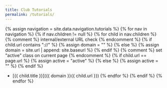 ```yaml
---
title: Club Tutorials
permalink: /tutorials/
---
```


{% assign navigation = site.data.navigation.tutorials %}
{% for nav in navigation %}
  {% if nav.children != null %}
    {% for child in nav.children %}
      {% comment %} internal/external URL check {% endcomment %}
      {% if child.url contains "://" %}
        {% assign domain = "" %}
      {% else %}
        {% assign domain = site.url | append: site.baseurl %}
      {% endif %}
      {% comment %} set "active" class on current page {% endcomment %}
      {% if child.url == page.url %}
        {% assign active = "active" %}
      {% else %}
        {% assign active = "" %}
      {% endif %}
  - [{{ child.title }}]({{ domain }}{{ child.url }})
    {% endfor %}
  {% endif %}
{% endfor %}
